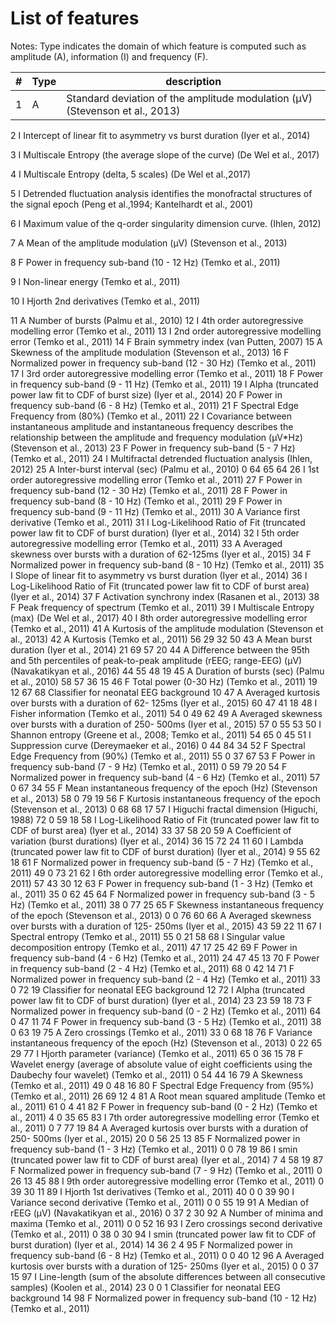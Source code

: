 # List of features


Notes: Type indicates the domain of which feature is computed such as amplitude (A), information (I) and
frequency (F).

| \# | Type | description | 
| --- | --- | --- |
|1 |A |Standard deviation of the amplitude modulation (μV) (Stevenson et al., 2013)|

2 I Intercept of linear fit to asymmetry vs burst duration (Iyer et al., 2014)

3 I Multiscale Entropy (the average slope of the curve) (De Wel et al., 2017)

4 I Multiscale Entropy (delta, 5 scales) (De Wel et al.,2017)

5 I Detrended fluctuation analysis identifies the monofractal structures of the signal epoch (Peng et al.,1994; Kantelhardt et al., 2001)

6 I Maximum value of the q-order singularity dimension curve. (Ihlen, 2012)

7 A Mean of the amplitude modulation (μV) (Stevenson et al., 2013)

8 F Power in frequency sub-band (10 - 12 Hz) (Temko et al., 2011)

9 I Non-linear energy (Temko et al., 2011) 

10 I Hjorth 2nd derivatives (Temko et al., 2011) 

11 A Number of bursts (Palmu et al., 2010) 
12 I 4th order autoregressive modelling error (Temko et al., 2011)
13 I 2nd order autoregressive modelling error (Temko et al., 2011)
14 F Brain symmetry index (van Putten, 2007)
15 A Skewness of the amplitude modulation (Stevenson et al., 2013)
16 F Normalized power in frequency sub-band (12 - 30 Hz) (Temko et al., 2011)
17 I 3rd order autoregressive modelling error (Temko et al., 2011)
18 F Power in frequency sub-band (9 - 11 Hz) (Temko et al., 2011)
19 I Alpha (truncated power law fit to CDF of burst size) (Iyer et al., 2014)
20 F Power in frequency sub-band (6 - 8 Hz) (Temko et al., 2011)
21 F Spectral Edge Frequency from (80%) (Temko et al., 2011)
22 I Covariance between instantaneous amplitude and instantaneous frequency describes the relationship between the amplitude and frequency modulation (μV*Hz) (Stevenson et al., 2013)
23 F Power in frequency sub-band (5 - 7 Hz) (Temko et al., 2011)
24 I Multifractal detrended fluctuation analysis (Ihlen, 2012)
25 A Inter-burst interval (sec) (Palmu et al., 2010) 0 64 65 64
26 I 1st order autoregressive modelling error (Temko et al., 2011)
27 F Power in frequency sub-band (12 - 30 Hz) (Temko et al., 2011)
28 F Power in frequency sub-band (8 - 10 Hz) (Temko et al., 2011)
29 F Power in frequency sub-band (9 - 11 Hz) (Temko et al., 2011)
30 A Variance first derivative (Temko et al., 2011) 
31 I Log-Likelihood Ratio of Fit (truncated power law fit to CDF of burst duration) (Iyer et al., 2014)
32 I 5th order autoregressive modelling error (Temko et al., 2011)
33 A Averaged skewness over bursts with a duration of 62-125ms (Iyer et al., 2015)
34 F Normalized power in frequency sub-band (8 - 10 Hz) (Temko et al., 2011)
35 I Slope of linear fit to asymmetry vs burst duration (Iyer et al., 2014)
36 I Log-Likelihood Ratio of Fit (truncated power law fit to CDF of burst area) (Iyer et al., 2014)
37 F Activation synchrony index (Rasanen et al., 2013) 
38 F Peak frequency of spectrum (Temko et al., 2011) 
39 I Multiscale Entropy (max) (De Wel et al., 2017)
40 I 8th order autoregressive modelling error (Temko et al., 2011)
41 A Kurtosis of the amplitude modulation (Stevenson et al., 2013)
42 A Kurtosis (Temko et al., 2011) 56 29 32 50
43 A Mean burst duration (Iyer et al., 2014) 21 69 57 20
44 A Difference between the 95th and 5th percentiles of
peak-to-peak amplitude (rEEG; range-EEG) (μV)
(Navakatikyan et al., 2016)
44 55 48 19
45 A Duration of bursts (sec) (Palmu et al., 2010) 58 57 36 15
46 F Total power (0-30 Hz) (Temko et al., 2011) 19 12 67 68
Classifier for neonatal EEG background
10
47 A Averaged kurtosis over bursts with a duration of 62-
125ms (Iyer et al., 2015)
60 47 41 18
48 I Fisher information (Temko et al., 2011) 54 0 49 62
49 A Averaged skewness over bursts with a duration of 250-
500ms (Iyer et al., 2015)
57 0 55 53
50 I Shannon entropy (Greene et al., 2008; Temko et al.,
2011)
54 65 0 45
51 I Suppression curve (Dereymaeker et al., 2016) 0 44 84 34
52 F Spectral Edge Frequency from (90%) (Temko et al.,
2011)
55 0 37 67
53 F Power in frequency sub-band (7 - 9 Hz) (Temko et al.,
2011)
0 59 79 20
54 F Normalized power in frequency sub-band (4 - 6 Hz)
(Temko et al., 2011)
57 0 67 34
55 F Mean instantaneous frequency of the epoch (Hz)
(Stevenson et al., 2013)
58 0 79 19
56 F Kurtosis instantaneous frequency of the epoch
(Stevenson et al., 2013)
0 68 68 17
57 I Higuchi fractal dimension (Higuchi, 1988) 72 0 59 18
58 I Log-Likelihood Ratio of Fit (truncated power law fit to
CDF of burst area) (Iyer et al., 2014)
33 37 58 20
59 A Coefficient of variation (burst durations) (Iyer et al.,
2014)
36 15 72 24
11
60 I Lambda (truncated power law fit to CDF of burst
duration) (Iyer et al., 2014)
9 55 62 18
61 F Normalized power in frequency sub-band (5 - 7 Hz)
(Temko et al., 2011)
49 0 73 21
62 I 6th order autoregressive modelling error (Temko et al.,
2011)
57 43 30 12
63 F Power in frequency sub-band (1 - 3 Hz) (Temko et al.,
2011)
35 0 62 45
64 F Normalized power in frequency sub-band (3 - 5 Hz)
(Temko et al., 2011)
38 0 77 25
65 F Skewness instantaneous frequency of the epoch
(Stevenson et al., 2013)
0 0 76 60
66 A Averaged skewness over bursts with a duration of 125-
250ms (Iyer et al., 2015)
43 59 22 11
67 I Spectral entropy (Temko et al., 2011) 55 0 21 58
68 I Singular value decomposition entropy (Temko et al.,
2011)
47 17 25 42
69 F Power in frequency sub-band (4 - 6 Hz) (Temko et al.,
2011)
24 47 45 13
70 F Power in frequency sub-band (2 - 4 Hz) (Temko et al.,
2011)
68 0 42 14
71 F Normalized power in frequency sub-band (2 - 4 Hz)
(Temko et al., 2011)
33 0 72 19
Classifier for neonatal EEG background
12
72 I Alpha (truncated power law fit to CDF of burst
duration) (Iyer et al., 2014)
23 23 59 18
73 F Normalized power in frequency sub-band (0 - 2 Hz)
(Temko et al., 2011)
64 0 47 11
74 F Power in frequency sub-band (3 - 5 Hz) (Temko et al.,
2011)
38 0 63 19
75 A Zero crossings (Temko et al., 2011) 33 0 68 18
76 F Variance instantaneous frequency of the epoch (Hz)
(Stevenson et al., 2013)
0 22 65 29
77 I Hjorth parameter (variance) (Temko et al., 2011) 65 0 36 15
78 F Wavelet energy (average of absolute value of eight
coefficients using the Daubechy four wavelet) (Temko
et al., 2011)
0 54 44 16
79 A Skewness (Temko et al., 2011) 49 0 48 16
80 F Spectral Edge Frequency from (95%) (Temko et al.,
2011)
26 69 12 4
81 A Root mean squared amplitude (Temko et al., 2011) 61 0 4 41
82 F Power in frequency sub-band (0 - 2 Hz) (Temko et al.,
2011)
4 0 35 65
83 I 7th order autoregressive modelling error (Temko et al.,
2011)
0 7 77 19
84 A Averaged kurtosis over bursts with a duration of 250-
500ms (Iyer et al., 2015)
20 0 56 25
13
85 F Normalized power in frequency sub-band (1 - 3 Hz)
(Temko et al., 2011)
0 0 78 19
86 I smin (truncated power law fit to CDF of burst area)
(Iyer et al., 2014)
7 4 58 19
87 F Normalized power in frequency sub-band (7 - 9 Hz)
(Temko et al., 2011)
0 26 13 45
88 I 9th order autoregressive modelling error (Temko et al.,
2011)
0 39 30 11
89 I Hjorth 1st derivatives (Temko et al., 2011) 40 0 0 39
90 I Variance second derivative (Temko et al., 2011) 0 0 55 19
91 A Median of rEEG (μV) (Navakatikyan et al., 2016) 0 37 2 30
92 A Number of minima and maxima (Temko et al., 2011) 0 0 52 16
93 I Zero crossings second derivative (Temko et al., 2011) 0 38 0 30
94 I smin (truncated power law fit to CDF of burst duration)
(Iyer et al., 2014)
14 36 2 4
95 F Normalized power in frequency sub-band (6 - 8 Hz)
(Temko et al., 2011)
0 0 40 12
96 A Averaged kurtosis over bursts with a duration of 125-
250ms (Iyer et al., 2015)
0 0 37 15
97 I Line-length (sum of the absolute differences between
all consecutive samples) (Koolen et al., 2014)
23 0 0 1
Classifier for neonatal EEG background
14
98 F Normalized power in frequency sub-band (10 - 12 Hz)
(Temko et al., 2011)
